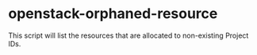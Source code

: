 # openstack-orphaned-resource
This script will list the resources that are allocated to non-existing Project IDs.
